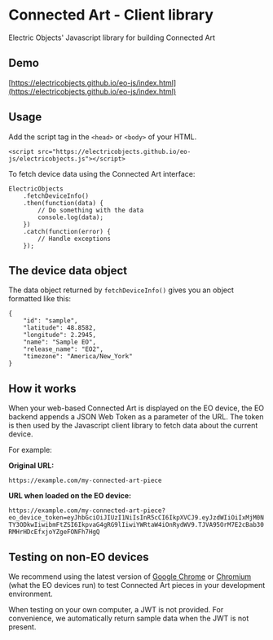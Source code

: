# Connected Art - Client library

Electric Objects' Javascript library for building Connected Art


## Demo

[https://electricobjects.github.io/eo-js/index.html](https://electricobjects.github.io/eo-js/index.html)


## Usage

Add the script tag in the `<head>` or `<body>` of your HTML.

```
<script src="https://electricobjects.github.io/eo-js/electricobjects.js"></script>
```


To fetch device data using the Connected Art interface:

```
ElectricObjects
    .fetchDeviceInfo()
    .then(function(data) {
        // Do something with the data
        console.log(data);
    })
    .catch(function(error) {
        // Handle exceptions
    });
```

## The device data object

The data object returned by `fetchDeviceInfo()` gives you an object formatted like this:

```
{
    "id": "sample",
    "latitude": 48.8582,
    "longitude": 2.2945,
    "name": "Sample EO",
    "release_name": "EO2",
    "timezone": "America/New_York"
}
```


## How it works

When your web-based Connected Art is displayed on the EO device, the EO backend appends a JSON Web Token as a parameter of the URL. The token is then used by the Javascript client library to fetch data about the current device.

For example:

**Original URL:**

`https://example.com/my-connected-art-piece`

**URL when loaded on the EO device:** 

`https://example.com/my-connected-art-piece?eo_device_token=eyJhbGciOiJIUzI1NiIsInR5cCI6IkpXVCJ9.eyJzdWIiOiIxMjM0NTY3ODkwIiwibmFtZSI6IkpvaG4gRG9lIiwiYWRtaW4iOnRydWV9.TJVA95OrM7E2cBab30RMHrHDcEfxjoYZgeFONFh7HgQ`

## Testing on non-EO devices

We recommend using the latest version of [Google Chrome](https://www.google.com/chrome/) or [Chromium](https://www.chromium.org/Home) (what the EO devices run) to test Connected Art pieces in your development environment.

When testing on your own computer, a JWT is not provided. For convenience, we automatically return sample data when the JWT is not present.





